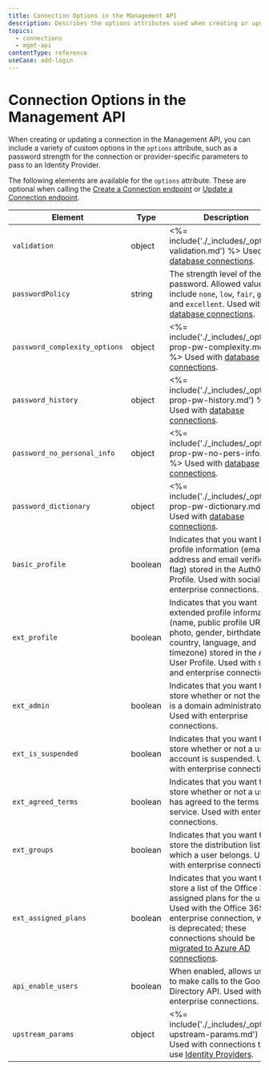 ```yaml
---
title: Connection Options in the Management API
description: Describes the options attributes used when creating or updating a connection using the Management API.
topics:
  - connections
  - mgmt-api
contentType: reference
useCase: add-login
---
```

# Connection Options in the Management API

When creating or updating a connection in the Management API, you can include a variety of custom options in the `options` attribute, such as a password strength for the connection or provider-specific parameters to pass to an Identity Provider.

The following elements are available for the `options` attribute. These are optional when calling the [Create a Connection endpoint](/api/management/v2#!/Connections/post_connections) or [Update a Connection endpoint](/api/management/v2#!/Connections/patch_connections_by_id).

| Element | Type | Description |
|-|-|-|
| `validation` | object | <%= include('./_includes/_options-validation.md') %>  Used with [database connections](/connections/database). |
| `passwordPolicy` | string | The strength level of the password. Allowed values include `none`, `low`, `fair`, `good`, and `excellent`. Used with [database connections](/connections/database). |
| `password_complexity_options` | object | <%= include('./_includes/_options-prop-pw-complexity.md') %> Used with [database connections](/connections/database). |
| `password_history` | object | <%= include('./_includes/_options-prop-pw-history.md') %> Used with [database connections](/connections/database). |
| `password_no_personal_info` | object | <%= include('./_includes/_options-prop-pw-no-pers-info.md') %> Used with [database connections](/connections/database). |
| `password_dictionary` | object | <%= include('./_includes/_options-prop-pw-dictionary.md') %> Used with [database connections](/connections/database). |
| `basic_profile` | boolean | Indicates that you want basic profile information (email address and email verified flag) stored in the Auth0 User Profile. Used with social and enterprise connections. |
| `ext_profile` | boolean | Indicates that you want extended profile information (name, public profile URL, photo, gender, birthdate, country, language, and timezone) stored in the Auth0 User Profile. Used with social and enterprise connections. | 
| `ext_admin` | boolean |  Indicates that you want to store whether or not the user is a domain administrator. Used with enterprise connections. |
| `ext_is_suspended` | boolean | Indicates that you want to store whether or not a user's account is suspended. Used with enterprise connections. |
| `ext_agreed_terms` | boolean | Indicates that you want to store whether or not a user has agreed to the terms of service. Used with enterprise connections. |
| `ext_groups` | boolean | Indicates that you want to store the distribution list(s) to which a user belongs. Used with enterprise connections. |
| `ext_assigned_plans` | boolean | Indicates that you want to store a list of the Office 365 assigned plans for the user. Used with the Office 365 enterprise connection, which is deprecated; these connections should be [migrated to Azure AD connections](/integrations/office365-connection-deprecation-guide). |
| `api_enable_users` | boolean | When enabled, allows users to make calls to the Google Directory API. Used with enterprise connections. |
| `upstream_params` | object | <%= include('./_includes/_options-upstream-params.md') %> Used with connections that use [Identity Providers](/connections). |